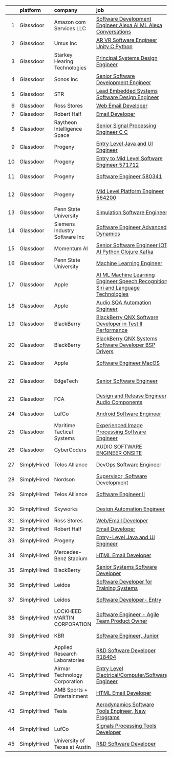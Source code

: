 

|    | platform    | company                       | job                                                                                                                                                                                                                                                                                                                                                                                                                                                                                                                                                                                                                                                                                                                                                                                                                                                                                                                                                                                                                                                                                                                                                                                                                                                                                                                                                                                                                                                                                        | update_time   | location            |
|---:|:------------|:------------------------------|:-------------------------------------------------------------------------------------------------------------------------------------------------------------------------------------------------------------------------------------------------------------------------------------------------------------------------------------------------------------------------------------------------------------------------------------------------------------------------------------------------------------------------------------------------------------------------------------------------------------------------------------------------------------------------------------------------------------------------------------------------------------------------------------------------------------------------------------------------------------------------------------------------------------------------------------------------------------------------------------------------------------------------------------------------------------------------------------------------------------------------------------------------------------------------------------------------------------------------------------------------------------------------------------------------------------------------------------------------------------------------------------------------------------------------------------------------------------------------------------------|:--------------|:--------------------|
|  1 | Glassdoor   | Amazon com Services LLC       | [Software Development Engineer   Alexa AI ML  Alexa Conversations](https://www.glassdoor.com/partner/jobListing.htm?pos=124&ao=1136043&s=58&guid=000001818f59da91a0e031302676a229&src=GD_JOB_AD&t=SR&vt=w&cs=1_c6f4322e&cb=1655967439972&jobListingId=1007940035047&jrtk=3-0-1g67ljmqogspm801-1g67ljmr7g2dt800-730da0d95d495b9a-)                                                                                                                                                                                                                                                                                                                                                                                                                                                                                                                                                                                                                                                                                                                                                                                                                                                                                                                                                                                                                                                                                                                                                          | 8d            | Sunnyvale, CA       |
|  2 | Glassdoor   | Ursus  Inc                    | [AR VR Software Engineer   Unity C   Python](https://www.glassdoor.com/partner/jobListing.htm?pos=104&ao=1110586&s=58&guid=000001818f59da91a0e031302676a229&src=GD_JOB_AD&t=SR&vt=w&ea=1&cs=1_ac10b279&cb=1655967439969&jobListingId=1007955127999&cpc=6FC5BA77C9A4CD78&jrtk=3-0-1g67ljmqogspm801-1g67ljmr7g2dt800-7b7b607b7b587eaa--6NYlbfkN0CT8vBT9H5mqECx2dfLV_FONLPDKpIRssxVwtj05Tmm4rA5I0VNOPdM1oYsK66ov5ouvJivJ5tJ2bZ0YVEL31CY-hJVgsBaGfcvbciajDBvovrGHFnMWZoF858wndCgXQ3v-NEYaL4g72MsaJXeUOW7SS1H7U1GvuIxdCOozxf5SqR7pgjM19BrPb3uA4vm98rO8_-pXeIBgWQMcHlkD3KWRDpQ_9NI48FrGn12CEn-BPNJaGTr1OX7nsOOXVNqdoMffUWzCUMNnS97XOYFXtAPEkEiT1JYw1NiqwELOytZn-eRfppPZH0lVqHb0oDA6azzPL5QWaXbmuod1-pz6l8f9-sq4CkOd179U_oUimtYKXHN0SjUcKSFrAqUP-DiP6GNVjsxSHKmxQgktYu1Uz8vf0AgArQHVsQyPjokrPqpHhKwFKb7zkaGljzVixlljeAARfqgfZ6Rzd60KAwlk0RVA9SWqeubER3kDtSiWouNcWRZ0tUGbFuQZNmQGg4FuqZuRlBtZjAe6GmvRn1qT5qFijjPjaAp1C8hVNemG4kgVcSxarY5k2nGCkbMzh_h7dIWUlwj1J7_Wz18AOmQ4CKaHc3AwJ4MvvTJ_u7GbAA0B6D7qtnkAhI68Thma4laX3kCZKNlmzrGIfO3bRRxY-ItoQR4TwHx7sLBLmBp1FhcVuD-faGmlp4VGjB2FSLAWykKkaIpjlKblH8shlNf4Nermjo57mws8h6POzwsNv5_PP0A2f4GpwBt-Dx8rNBmnOB3x9CXCr3TzrHAlSFt-M2J1bHUkuQALtZn-vYofvMyMlHzyZiIK2rkfGmIFpZv-BVkpLQueQtLs_XfJzdtZgGKPH39BhNj-Rbp_DWk1d16NpVNx0-CGImOiWfi8z7LjWBE1WWoK6PashMcME9FtWJIz6OJoC256919MAGYu2kIbbVlcEHQmkaY7GFkd06UwjEjePcB2pMLf46zQhNFro2N_T6g7VvejpLNBKVQHEZ656-VEspaE0ADsRWpLcwBqkA%3D)                                                                        | 1d            | Redmond, WA         |
|  3 | Glassdoor   | Starkey Hearing Technologies  | [Principal Systems Design Engineer](https://www.glassdoor.com/partner/jobListing.htm?pos=122&ao=1136043&s=58&guid=000001818f59da91a0e031302676a229&src=GD_JOB_AD&t=SR&vt=w&cs=1_6456bf1c&cb=1655967439972&jobListingId=1007956898683&jrtk=3-0-1g67ljmqogspm801-1g67ljmr7g2dt800-8e6dbffce9971236-)                                                                                                                                                                                                                                                                                                                                                                                                                                                                                                                                                                                                                                                                                                                                                                                                                                                                                                                                                                                                                                                                                                                                                                                         | 24h           | Eden Prairie, MN    |
|  4 | Glassdoor   | Sonos  Inc                    | [Senior Software Development Engineer](https://www.glassdoor.com/partner/jobListing.htm?pos=120&ao=1136043&s=58&guid=000001818f59da91a0e031302676a229&src=GD_JOB_AD&t=SR&vt=w&cs=1_3a435442&cb=1655967439972&jobListingId=1007948312019&jrtk=3-0-1g67ljmqogspm801-1g67ljmr7g2dt800-ed6d6d2f399a516b-)                                                                                                                                                                                                                                                                                                                                                                                                                                                                                                                                                                                                                                                                                                                                                                                                                                                                                                                                                                                                                                                                                                                                                                                      | 5d            | Boston, MA          |
|  5 | Glassdoor   | STR                           | [Lead Embedded Systems Software Design Engineer](https://www.glassdoor.com/partner/jobListing.htm?pos=125&ao=1136043&s=58&guid=000001818f59da91a0e031302676a229&src=GD_JOB_AD&t=SR&vt=w&ea=1&cs=1_a3f02ade&cb=1655967439972&jobListingId=1007931863904&jrtk=3-0-1g67ljmqogspm801-1g67ljmr7g2dt800-0688370e8a108dbc-)                                                                                                                                                                                                                                                                                                                                                                                                                                                                                                                                                                                                                                                                                                                                                                                                                                                                                                                                                                                                                                                                                                                                                                       | 12d           | Arlington, VA       |
|  6 | Glassdoor   | Ross Stores                   | [Web Email Developer](https://www.glassdoor.com/partner/jobListing.htm?pos=108&ao=1136043&s=58&guid=000001818f59da91a0e031302676a229&src=GD_JOB_AD&t=SR&vt=w&cs=1_fd90a98e&cb=1655967439970&jobListingId=1007947960562&jrtk=3-0-1g67ljmqogspm801-1g67ljmr7g2dt800-67f2f43d71ce595c-)                                                                                                                                                                                                                                                                                                                                                                                                                                                                                                                                                                                                                                                                                                                                                                                                                                                                                                                                                                                                                                                                                                                                                                                                       | 5d            | Dublin, CA          |
|  7 | Glassdoor   | Robert Half                   | [Email Developer](https://www.glassdoor.com/partner/jobListing.htm?pos=102&ao=1110586&s=58&guid=000001818f59da91a0e031302676a229&src=GD_JOB_AD&t=SR&vt=w&ea=1&cs=1_fbacec88&cb=1655967439969&jobListingId=1007948313276&cpc=AC285F3A3ECA6BB0&jrtk=3-0-1g67ljmqogspm801-1g67ljmr7g2dt800-5bd7648ae8a46299--6NYlbfkN0CpzDdaQkua3np5pkmj49lKioZwmwxQ-yx5plwbYmV_MzWNBoPgCjn5xTvWxSHi3y4zNLEJPAZO4FTHmJvOmu2wtov3JhRhC-gMlRj7eaxUPuhPCont2043VAxQLs8YBk8I23ebX9ew0GvYpkt50hsKZH3qFXh2JEiTufr4H5wTdHnupq_i9wfE8yY27AtXX7sarSOcsNystdaRs8IMOiRtaRNeSW4Vc7CTF7HLTDij7xr13tDeYCp6Vsh56qpJCaqlKDXdSD01omrFEEYFYwsfk1-cpW6srApoh1nfmPlLzhQ4bqGyP9TMp_-mjb7MorpTJOjQWfBtVyBjTK9HmNUvjat1QxSikl7YbFp9Zrb3DQUEPRux3ew8HeaiPV_1S2hcq4f5mv8HBAP4ByLMvZ6T6fgQj8y9HUeBA55y1PEodA4fW1GDtknZqNh3jvFh-oNhpKFYGZiYY_yPumoxSDHpYgem_LqvwnY8nKfNXGXlv53R6KEGyzURnQrAQTjRsZ0qdIE8_eDu_-qnPZI7VG1xG5LCuNa7LyW4EUYzob_44g%3D%3D)                                                                                                                                                                                                                                                                                                                                                                                                                                                                                                                                                                                     | 5d            | Denver, CO          |
|  8 | Glassdoor   | Raytheon Intelligence   Space | [Senior Signal Processing Engineer C C  ](https://www.glassdoor.com/partner/jobListing.htm?pos=126&ao=1136043&s=58&guid=000001818f59da91a0e031302676a229&src=GD_JOB_AD&t=SR&vt=w&cs=1_983a1ba5&cb=1655967439972&jobListingId=1007932865030&jrtk=3-0-1g67ljmqogspm801-1g67ljmr7g2dt800-f109824ff6be00f4-)                                                                                                                                                                                                                                                                                                                                                                                                                                                                                                                                                                                                                                                                                                                                                                                                                                                                                                                                                                                                                                                                                                                                                                                   | 11d           | Middletown, RI      |
|  9 | Glassdoor   | Progeny                       | [Entry Level Java and UI Engineer](https://www.glassdoor.com/partner/jobListing.htm?pos=109&ao=1136043&s=58&guid=000001818f59da91a0e031302676a229&src=GD_JOB_AD&t=SR&vt=w&cs=1_8fbe6078&cb=1655967439970&jobListingId=1007932198898&jrtk=3-0-1g67ljmqogspm801-1g67ljmr7g2dt800-6a4d0cc6609eef3f-)                                                                                                                                                                                                                                                                                                                                                                                                                                                                                                                                                                                                                                                                                                                                                                                                                                                                                                                                                                                                                                                                                                                                                                                          | 12d           | Manassas, VA        |
| 10 | Glassdoor   | Progeny                       | [Entry to Mid Level Software Engineer  571712 ](https://www.glassdoor.com/partner/jobListing.htm?pos=110&ao=1136043&s=58&guid=000001818f59da91a0e031302676a229&src=GD_JOB_AD&t=SR&vt=w&cs=1_d1391a08&cb=1655967439970&jobListingId=1007949156372&jrtk=3-0-1g67ljmqogspm801-1g67ljmr7g2dt800-ee836ccaefd9c017-)                                                                                                                                                                                                                                                                                                                                                                                                                                                                                                                                                                                                                                                                                                                                                                                                                                                                                                                                                                                                                                                                                                                                                                             | 4d            | California, MD      |
| 11 | Glassdoor   | Progeny                       | [Software Engineer  580341 ](https://www.glassdoor.com/partner/jobListing.htm?pos=113&ao=1136043&s=58&guid=000001818f59da91a0e031302676a229&src=GD_JOB_AD&t=SR&vt=w&cs=1_68e6441b&cb=1655967439971&jobListingId=1007937718260&jrtk=3-0-1g67ljmqogspm801-1g67ljmr7g2dt800-dbbaa0513e39baab-)                                                                                                                                                                                                                                                                                                                                                                                                                                                                                                                                                                                                                                                                                                                                                                                                                                                                                                                                                                                                                                                                                                                                                                                                | 9d            | Manassas, VA        |
| 12 | Glassdoor   | Progeny                       | [Mid Level Platform Engineer  564200 ](https://www.glassdoor.com/partner/jobListing.htm?pos=121&ao=1136043&s=58&guid=000001818f59da91a0e031302676a229&src=GD_JOB_AD&t=SR&vt=w&cs=1_6cb28e57&cb=1655967439972&jobListingId=1007955620371&jrtk=3-0-1g67ljmqogspm801-1g67ljmr7g2dt800-5831abb590b35415-)                                                                                                                                                                                                                                                                                                                                                                                                                                                                                                                                                                                                                                                                                                                                                                                                                                                                                                                                                                                                                                                                                                                                                                                      | 1d            | Port Orchard, WA    |
| 13 | Glassdoor   | Penn State University         | [Simulation Software Engineer](https://www.glassdoor.com/partner/jobListing.htm?pos=114&ao=1136043&s=58&guid=000001818f59da91a0e031302676a229&src=GD_JOB_AD&t=SR&vt=w&cs=1_d1df4e2d&cb=1655967439971&jobListingId=1007931921054&jrtk=3-0-1g67ljmqogspm801-1g67ljmr7g2dt800-1f75f339cf217038-)                                                                                                                                                                                                                                                                                                                                                                                                                                                                                                                                                                                                                                                                                                                                                                                                                                                                                                                                                                                                                                                                                                                                                                                              | 12d           | University Park, FL |
| 14 | Glassdoor   | Siemens Industry Software Inc | [Software Engineer Advanced   Dynamics](https://www.glassdoor.com/partner/jobListing.htm?pos=116&ao=1136043&s=58&guid=000001818f59da91a0e031302676a229&src=GD_JOB_AD&t=SR&vt=w&cs=1_43928755&cb=1655967439972&jobListingId=1007957748015&jrtk=3-0-1g67ljmqogspm801-1g67ljmr7g2dt800-7dd79c5c19d330da-)                                                                                                                                                                                                                                                                                                                                                                                                                                                                                                                                                                                                                                                                                                                                                                                                                                                                                                                                                                                                                                                                                                                                                                                     | 24h           | Milford, OH         |
| 15 | Glassdoor   | Momentum AI                   | [Senior Software Engineer  IOT AI  Python  Clojure  Kafka](https://www.glassdoor.com/partner/jobListing.htm?pos=115&ao=1136043&s=58&guid=000001818f59da91a0e031302676a229&src=GD_JOB_AD&t=SR&vt=w&ea=1&cs=1_5b5146b7&cb=1655967439972&jobListingId=1007952107480&jrtk=3-0-1g67ljmqogspm801-1g67ljmr7g2dt800-e1db3c3e9881536e-)                                                                                                                                                                                                                                                                                                                                                                                                                                                                                                                                                                                                                                                                                                                                                                                                                                                                                                                                                                                                                                                                                                                                                             | 2d            | Remote              |
| 16 | Glassdoor   | Penn State University         | [Machine Learning Engineer](https://www.glassdoor.com/partner/jobListing.htm?pos=112&ao=1136043&s=58&guid=000001818f59da91a0e031302676a229&src=GD_JOB_AD&t=SR&vt=w&cs=1_b40bfead&cb=1655967439971&jobListingId=1007931921445&jrtk=3-0-1g67ljmqogspm801-1g67ljmr7g2dt800-9caf9fe39dcb39c1-)                                                                                                                                                                                                                                                                                                                                                                                                                                                                                                                                                                                                                                                                                                                                                                                                                                                                                                                                                                                                                                                                                                                                                                                                 | 12d           | University Park, FL |
| 17 | Glassdoor   | Apple                         | [AI ML   Machine Learning Engineer  Speech Recognition   Siri and Language Technologies](https://www.glassdoor.com/partner/jobListing.htm?pos=103&ao=1110586&s=58&guid=000001818f59da91a0e031302676a229&src=GD_JOB_AD&t=SR&vt=w&cs=1_15825268&cb=1655967439968&jobListingId=1007958038070&cpc=D69957E0862862E0&jrtk=3-0-1g67ljmqogspm801-1g67ljmr7g2dt800-6db3cb9dc76c75d6--6NYlbfkN0BvKrLyj5gPmtZO9T8euul8TCxuuKNOtzRJOomxnwSEodTz2Bc-sPZlm1JPYWoVnTExhjqLdjojEAt_IekHvZTvYlkK4G-xkRKeslAz7x35oAI6zItaJonoYtslLCLD4jNF97rzG1ObJGkmiLtHEr6R-GEyxrGtBHMLq9_h86HZaTyP8tjcEsRxiHYaeV3mqnLYnVxb1MMV49_RyM-HTNOieNWo-0pr1F0rEZ51vH7pQa_T7zatxx9GueUcOIDpafWz7p9YOyJfRRgIY8m0RqprsI67Jng8MpV5ErzRe-ovEZWSrrb0f0Fa_K249kgte8_AxkRLvDhcs7bjkyDpQpv1yh1ZpqiXowqh2smgMCbtB42fZ11L1g6PoPmjZX0lYXNXSwW763DbL-LcklWTGT_RQ6ALDD78bjCsqHB1wB65gnc749Dpj7OCCliXkq66tvLZJbIu167RNR58T377mGQa0157gvf05PcOW1w7fEXCss-QYdU3pTUMzOQv6kEwhPNngCffaXZbLXTMzgTeklnfdqVdr2TMW9w4jU4H7Fxzfnjpbi0dspRWO6NsP-xYycgQWKmxAfKhPBcRjW3BTm0vLpu1dLg5RF8zMQEK47NSysSRZe768Tll4u2fc9SQ_eQSQ9SbuRCNOGTnpcaBjfdQJOWSkzmP7Kb0K0FnzmCEybsKK6MX8SAoRUKv11cFH-IfCT1ncSvdrAZf9UYu0HzMtHCd5v2ou2WleAPhgUmvUxeb9_6VOSF8u0bkbwVkf6zOgJWUx0tV2tGdDrr9meXAReFnFgUGwhrcOWNvdcct_OsCqdiRkX0Of_1BKjiv_OGk2FiB04rIvn1juBcxCeHoegGMwHByqTi6XePXfEm4jgTGYZLK2pf1KthH78Fz6u9QUjiSGKMyvGXHSFU9zvuD_k5CeEE8HPTqUxdRnnYpTKVj5d6EUXzf0c8mepFdVU75uJphWg_n98_Z7Gew7CMWW6s24p6vXlet7yfi6BWz7XgNIohQTuk6MiFJSqtaxNDWgKuuoNVrK5C2Ea7ZWEqtBbYY2uGU9no%3D) | 24h           | Cambridge, MA       |
| 18 | Glassdoor   | Apple                         | [Audio SQA Automation Engineer](https://www.glassdoor.com/partner/jobListing.htm?pos=105&ao=1110586&s=58&guid=000001818f59da91a0e031302676a229&src=GD_JOB_AD&t=SR&vt=w&cs=1_84108dd9&cb=1655967439969&jobListingId=1007946397413&cpc=AC285F3A3ECA6BB0&jrtk=3-0-1g67ljmqogspm801-1g67ljmr7g2dt800-9dea01e0cb4dd27f--6NYlbfkN0BvKrLyj5gPmtZO9T8euul8TCxuuKNOtzRJOomxnwSEodTz2Bc-sPZlt2Zgji_QUXFkMrv-A0Wv3PVnlPTVKwwWawWsZ3CuyUDCW3BMTvIlUkmMHlDeTMAatGLfMRDvLMkqD6muOJaOR5z6XNxQm6g9wWea4G8mq3XpgrhYvKYVpO7b2bEyDgC960qLzqYp11mgGLHkLzg4cZ6U_1HfCaAJ7kXnxcqnhv01BeSQtM5JO0wZvJJoa0DZLBXgZi1ZYyYCuJcYuZQ3XNuQQ5R04VUOJJq-y_r-xvJ2D62-_uDsZngwHPQKsKoMcBA0qBsKHUpMueJJ3CJc3YZTRZ42Deu9xkR2NrrcjP-o20yjyP03PBRq9xVEvGcqK7DuJsOM8HagOVTJT5YjG4Nlx061KluSI6NmXW2zMfKKzGYAogY93s_KHeEna-9JK25A7TfL_MunxU3667I71xIOs39Z2E0xHiszTft-SnBD4ifVktQ76SNgD2cyeX92TMqR28W7_oosiooWnQtJ5uNOmaUbX5yJ24uqbNCENqv8O8KV2ECuEHfBPxszhPx6VX8sKcA8v-1KkhhLMK8I-ndDw3xRG22lAIkXoEfZlSHnWkjZyu_MO9luF6tgvHMqRlGlPpiEVabEaERaaYa9PfMfdsZTNxvh9gq4Lt4uhJiVIKeixJoJJo1Cbg1haITncbJewCpBi3xnqCP0pjXv9SlGOKjRjtvFd3thv5i2Oe9jsPYv3GKxhCZPnhOGEnRazPl9bFQbjJltwKT5Tq1YpqUqFB59DKl_8zc7as1WiKcLKW59kJMLPh2sg10GI9QSeTQzCdla1X9gSj8WGQZcwz3WGWERAI4Z0iBJqyBkgUaXuXy8lvZqBG5gTvQtaEcQ_NwNtezbKbIs_--EZKvlbVIbs8w57vl1VKegqdkheJG30gr-5DR4NY-MblfziaJMjQQoHM8RT42D42MQ1aTPqCgmvvLvu4IlifhSOqdqe38QI6W02vEAAA%3D%3D)                                                                                                            | 6d            | Cupertino, CA       |
| 19 | Glassdoor   | BlackBerry                    | [BlackBerry QNX   Software Developer in Test II  Performance ](https://www.glassdoor.com/partner/jobListing.htm?pos=118&ao=1136043&s=58&guid=000001818f59da91a0e031302676a229&src=GD_JOB_AD&t=SR&vt=w&cs=1_7177fb02&cb=1655967439972&jobListingId=1007942143883&jrtk=3-0-1g67ljmqogspm801-1g67ljmr7g2dt800-098b2d578a0278ae-)                                                                                                                                                                                                                                                                                                                                                                                                                                                                                                                                                                                                                                                                                                                                                                                                                                                                                                                                                                                                                                                                                                                                                              | 7d            | Cary, NC            |
| 20 | Glassdoor   | BlackBerry                    | [BlackBerry QNX   Systems Software Developer  BSP   Drivers ](https://www.glassdoor.com/partner/jobListing.htm?pos=111&ao=1136043&s=58&guid=000001818f59da91a0e031302676a229&src=GD_JOB_AD&t=SR&vt=w&cs=1_ba61ee55&cb=1655967439970&jobListingId=1007944878257&jrtk=3-0-1g67ljmqogspm801-1g67ljmr7g2dt800-158bff5b0fb201f5-)                                                                                                                                                                                                                                                                                                                                                                                                                                                                                                                                                                                                                                                                                                                                                                                                                                                                                                                                                                                                                                                                                                                                                               | 6d            | Sunrise, FL         |
| 21 | Glassdoor   | Apple                         | [Software Engineer  MacOS](https://www.glassdoor.com/partner/jobListing.htm?pos=107&ao=1110586&s=58&guid=000001818f59da91a0e031302676a229&src=GD_JOB_AD&t=SR&vt=w&cs=1_0354c191&cb=1655967439969&jobListingId=1007941238006&cpc=9908D8D4413DBB8A&jrtk=3-0-1g67ljmqogspm801-1g67ljmr7g2dt800-a673cc541091079c--6NYlbfkN0BvKrLyj5gPmtZO9T8euul8TCxuuKNOtzRJOomxnwSEodTz2Bc-sPZlt2Zgji_QUXHJ_gnBBoVRPiVNkUgfo08mf2n_Vgns9FYr1VgM111EA4PoYH1fDLEIbAlNqL5AEJVXVUJY9G8q4s12Xqjm0BOXqdhbY6sMvZilAbgSJcihBob8DDt15Ra5h1u6Zjvu0u0QvQK6TDPaKKgc9P6YEVGjh7uvWtXwO_YHHx325A1ORD3C6zM8hgNaUc2fjh1J_3j7nTi3zSSCX2HpevVOqzD5BVvSRiE1bw5NLeUfV_SlLHoIAanQlU4TO647ZMfXKKze_uf9c_YKudS_nH2P00NR4R_oNO_ANzN6P_L9rC7YfIG-2Hu9KcbTxtku4CyMaO9xIvpGoNCeeDtTxGWdO_3p2VVWfcYiLB0x7KOyoq6qwREbuY_6mBItu6bso4m_K4pwhIVBlgla92GJ7eoE_irFsY6ESI0Yg9zY6Ng5umnaWA9fA4WIxBv-WoceJy2-j-81N3SoKg2hHBIYGTt4I2PBuZZLRL_CUeaFBQbJsNy6xU8iwQ4rWrnVKRGQ7BSB42Qb71dKY7dlgqbtVdkY44nrKEhU9xwO5Dp24WEFTlqv1IGMoMsgJKMgB6__xMe5aIEKwDWw7Ecd1J3nfFqG8_2JZ7ZoUvAMOjdFMaCyR08dQLXznxRgd8lEpjT1LJkhZ_lRQCo8yBW-_9yY6RrygL0Z746PsEbAgjPZuCWZ_KY-rXXC9-Fo1mP2WCWBupPtBGhOWI1kBRL4NyYTyDISmISg7Nz1RZrhCBpWVpKdqKcq59MVHTpvwRG15zaTb1yhPdjRHEBQhezs0fgyPRnrWE2Izq9FrttzzLxxDOukknkLBRqjOZCDbn_O2CJJSExtgWMAUDcb1RVn8hDg-8xN_yVWs5paqOWy1_XpqgSdSolIptfyXsGjyIcfec75ci1fVlBjQAvD1v3qwQ%3D%3D)                                                                                                                                                 | 7d            | Cupertino, CA       |
| 22 | Glassdoor   | EdgeTech                      | [Senior Software Engineer](https://www.glassdoor.com/partner/jobListing.htm?pos=119&ao=1136043&s=58&guid=000001818f59da91a0e031302676a229&src=GD_JOB_AD&t=SR&vt=w&cs=1_002e96c6&cb=1655967439972&jobListingId=1007930051285&jrtk=3-0-1g67ljmqogspm801-1g67ljmr7g2dt800-df2958e62bd4d39e-)                                                                                                                                                                                                                                                                                                                                                                                                                                                                                                                                                                                                                                                                                                                                                                                                                                                                                                                                                                                                                                                                                                                                                                                                  | 13d           | West Wareham, MA    |
| 23 | Glassdoor   | FCA                           | [Design and Release Engineer   Audio Components](https://www.glassdoor.com/partner/jobListing.htm?pos=123&ao=1136043&s=58&guid=000001818f59da91a0e031302676a229&src=GD_JOB_AD&t=SR&vt=w&cs=1_a660dd6b&cb=1655967439972&jobListingId=1007940078365&jrtk=3-0-1g67ljmqogspm801-1g67ljmr7g2dt800-7ece943331590edb-)                                                                                                                                                                                                                                                                                                                                                                                                                                                                                                                                                                                                                                                                                                                                                                                                                                                                                                                                                                                                                                                                                                                                                                            | 8d            | Auburn Hills, MI    |
| 24 | Glassdoor   | LufCo                         | [Android Software Engineer](https://www.glassdoor.com/partner/jobListing.htm?pos=117&ao=1136043&s=58&guid=000001818f59da91a0e031302676a229&src=GD_JOB_AD&t=SR&vt=w&ea=1&cs=1_16e7b132&cb=1655967439972&jobListingId=1007937264453&jrtk=3-0-1g67ljmqogspm801-1g67ljmr7g2dt800-d894118edcabb1e7-)                                                                                                                                                                                                                                                                                                                                                                                                                                                                                                                                                                                                                                                                                                                                                                                                                                                                                                                                                                                                                                                                                                                                                                                            | 9d            | Aberdeen, MD        |
| 25 | Glassdoor   | Maritime Tactical Systems     | [Experienced Image Processing Software Engineer](https://www.glassdoor.com/partner/jobListing.htm?pos=101&ao=1110586&s=58&guid=000001818f59da91a0e031302676a229&src=GD_JOB_AD&t=SR&vt=w&ea=1&cs=1_f95adb44&cb=1655967439969&jobListingId=1007942358029&cpc=64DC0C913FDBAADD&jrtk=3-0-1g67ljmqogspm801-1g67ljmr7g2dt800-c81369062a516e9a--6NYlbfkN0AtR68e5gWpPxoovZgA7Udo-dcymoK0NpHFMpIgh7LYz0lWjegUOvgUBAq72bhnmh3v8rl6Tq463rCFP0xL2G26YtMeViBbG-ZeWjbNwfOLVWnznPQFbHOMu5uSGhY5ACTrq9Vk4eKZSUGokyaR36BLgpIusLUPCzEMLk7JgRifgazkOlIGoGqLxXcVDqhww5V40PSH85VGx5ShsWH3SWEHTmfrH2auAb7yhw0gESuSfBiYZYdFcUIt-PAiq4NMIRpGwcr5g-Af_iBBv35eoYBSy-C_QgYDYAyQzESWuGYUWajXuNaUhr1ePUb2x3W6dxTFt7u_irqNRSZwDnx2OmlYREichJhd4qYbOGO4y3hWvFOXFicwzQykQWIo4Lqg2UOvtZATcd6OfpHB7zW6Avr52LGWFcQbjGQoXEX-l40-G6fLQXRYujsTlH9IB-VDYQzwNqsjD_mztigr7ZV5VOIQGMa012p07gDSODoIGq-LEBHef6P0M9p4pnEKh--V-V-JGYXRI8QJJeEVdeIc8leQdlAC4-FgTlg9LobIdbXpGw%3D%3D)                                                                                                                                                                                                                                                                                                                                                                                                                                                                                                                                                      | 7d            | Melbourne, FL       |
| 26 | Glassdoor   | CyberCoders                   | [AUDIO SOFTWARE ENGINEER   ONSITE](https://www.glassdoor.com/partner/jobListing.htm?pos=106&ao=1110586&s=58&guid=000001818f59da91a0e031302676a229&src=GD_JOB_AD&t=SR&vt=w&cs=1_d9cc5b0a&cb=1655967439969&jobListingId=1007949347507&cpc=A65DF3A704A48F9B&jrtk=3-0-1g67ljmqogspm801-1g67ljmr7g2dt800-d55a41307e0f1bb1--6NYlbfkN0CpFJQzrgRR8WqXWK1qKKEqALWJw739KlKqr2H-MSI4eoBlI4EFrmor2FYZMP3muM1zqayqab0iqc3xGpz5egdet-HSEFNNsqvDPS5k9H0LGEMhQRelTdilrY_plfFC2G1jmoEwW_JKVRU_6UbiqFf4AnxCsLx3NBijFQ8lAiUfyUCwuJM6hizF97Kb3z4AszsQk7kwNtMqxxG2Bng1y9dgvR4-asdeYBT3-UvABNVOQryYPNLVJvkvOlAfoxLXtceUlkTyzqXL0QZM7vaWB13VuHfbvQB_O7CpbrKkBNhkVkNfaj1ir_9OY63wfVeKbFE_KeldaR-QaktZpCQC_7UqmTazhGkdKWqv6-PgWijdH_JYp3TWA-ukgRqdI1GXRm5tkMksuEPpa5qojE3UKzRjoHcBPatnU-0w_pItLHSAU2tLNXAArfqksp6rMryjfW_EzC_mmT2B_oK_VwpeviDiU3OWJdiy9pnGoIInPg5rvHJrdAf_Gg_fv8VufkYvV5xRzXeNiDZTq9wW4F7GENt67rqR-EuqAAlaLYXZjn_2xBUDFtELSpnjkL6F9OGtdhSTyaN5zRzsHA1iYxkguRYivg_dL1eMt5UQ_L0kLs7C8GZxkE4-N4dm5njj4j2v1-k9gHV372CEkJ98_K6M9scoDjhiCEMLHS8Weo2ZuuckPEOewC5fwHXFkyJQ2s5FXMUMFHSdQfln6E3VGOAtJ7IC6KXA6nTIhYcZ40kSZGYT837jt-SITqk6zMJe_16Wp6q5vBS2aIoCKIcjdu8CL3Ae8Jn7KP3aFOzDcdMuDiHg9C0Qb5wQT8IL85131sb30BhV1yaZH2w6FE0FvOhdsdRoFhXC1rAq3JO2vjJdnr3WzcmAeAIf75zs2GyOdlPNUVgOyW6r_0hFf5Nj-KXQJrDqs4QN_NrAWQPTLUsBTdnPSBrMMqgyZUqlmV-wmY_xDNtDWlxl-3PpZ1BCKdWOutWwG-8oCt87bug%3D)                                                                                                                       | 3d            | San Jose, CA        |
| 27 | SimplyHired | Telos Alliance                | [DevOps Software Engineer](https://www.simplyhired.com/job/60pzz4L5D8jyQznk7xCHuh-sXpm8UKepKgOSUU5hK41ghLTOS_rCAA?q=acoustic+developer)                                                                                                                                                                                                                                                                                                                                                                                                                                                                                                                                                                                                                                                                                                                                                                                                                                                                                                                                                                                                                                                                                                                                                                                                                                                                                                                                                    | Recently      | United States       |
| 28 | SimplyHired | Nordson                       | [Supervisor, Software Development](https://www.simplyhired.com/job/iQzzo1syGvp_LK8EJJqfW1QgjC_kO-c6mh7ke3kUDToUb4_3_pNFMw?q=acoustic+developer)                                                                                                                                                                                                                                                                                                                                                                                                                                                                                                                                                                                                                                                                                                                                                                                                                                                                                                                                                                                                                                                                                                                                                                                                                                                                                                                                            | Recently      | Carlsbad, CA        |
| 29 | SimplyHired | Telos Alliance                | [Software Engineer II](https://www.simplyhired.com/job/kZV61agVwkyatDwMDME2qzHjMH0qxJ0TKghEY8Q5euA1eovU2CLQnQ?q=acoustic+developer)                                                                                                                                                                                                                                                                                                                                                                                                                                                                                                                                                                                                                                                                                                                                                                                                                                                                                                                                                                                                                                                                                                                                                                                                                                                                                                                                                        | Recently      | United States       |
| 30 | SimplyHired | Skyworks                      | [Design Automation Engineer](https://www.simplyhired.com/job/GMzk5upUbz1qF-SBrkSsFLsiN5caOM8v4mIg5O0FWal4rG395wgOhA?q=acoustic+developer)                                                                                                                                                                                                                                                                                                                                                                                                                                                                                                                                                                                                                                                                                                                                                                                                                                                                                                                                                                                                                                                                                                                                                                                                                                                                                                                                                  | Recently      | Beaverton, OR       |
| 31 | SimplyHired | Ross Stores                   | [Web/Email Developer](https://www.simplyhired.com/job/iapHcCXyBAwSCQxFgqTzcH6pCeCWlT5U6RhkIjo60dultz2bPETatw?q=acoustic+developer)                                                                                                                                                                                                                                                                                                                                                                                                                                                                                                                                                                                                                                                                                                                                                                                                                                                                                                                                                                                                                                                                                                                                                                                                                                                                                                                                                         | 5d            | Dublin, CA          |
| 32 | SimplyHired | Robert Half                   | [Email Developer](https://www.simplyhired.com/job/5LWRTR4hrkHliaqieNTJ0FV8LiRMxJJkqjseQJwCWNBK0SolXJ6QcQ?q=acoustic+developer)                                                                                                                                                                                                                                                                                                                                                                                                                                                                                                                                                                                                                                                                                                                                                                                                                                                                                                                                                                                                                                                                                                                                                                                                                                                                                                                                                             | 5d            | Denver, CO          |
| 33 | SimplyHired | Progeny                       | [Entry-Level Java and UI Engineer](https://www.simplyhired.com/job/p9aMYuXOjNLL1QE3Vgj5FctKHFnRPwd6zQkDCvhjArxPw6hvxgd0Kg?q=acoustic+developer)                                                                                                                                                                                                                                                                                                                                                                                                                                                                                                                                                                                                                                                                                                                                                                                                                                                                                                                                                                                                                                                                                                                                                                                                                                                                                                                                            | 12d           | Manassas, VA        |
| 34 | SimplyHired | Mercedes-Benz Stadium         | [HTML Email Developer](https://www.simplyhired.com/job/g0EtIoegqZCMIfQoLHUe41O6o49zaWLmoTqURciQkQ3I11sJ5d2jAw?q=acoustic+developer)                                                                                                                                                                                                                                                                                                                                                                                                                                                                                                                                                                                                                                                                                                                                                                                                                                                                                                                                                                                                                                                                                                                                                                                                                                                                                                                                                        | Recently      | Atlanta, GA         |
| 35 | SimplyHired | BlackBerry                    | [Senior Systems Software Developer](https://www.simplyhired.com/job/PhJHZf4I2K7OhS334XumQNOqsGrTyQmExnRVoXbzH4weqXLfgLL67Q?q=acoustic+developer)                                                                                                                                                                                                                                                                                                                                                                                                                                                                                                                                                                                                                                                                                                                                                                                                                                                                                                                                                                                                                                                                                                                                                                                                                                                                                                                                           | Recently      | Novi, MI            |
| 36 | SimplyHired | Leidos                        | [Software Developer for Training Systems](https://www.simplyhired.com/job/PBBZ8nQJiTspaGEiYqGconesbURsBiAdPG80J8U3gt_K2_rFlhd6cg?q=acoustic+developer)                                                                                                                                                                                                                                                                                                                                                                                                                                                                                                                                                                                                                                                                                                                                                                                                                                                                                                                                                                                                                                                                                                                                                                                                                                                                                                                                     | Recently      | Manassas, VA        |
| 37 | SimplyHired | Leidos                        | [Software Developer- Entry](https://www.simplyhired.com/job/XXKh7dTrW0MG5z-FMvmHALhEdrkLMyfydnQPSeRrZJMHr6RS92VdqA?q=acoustic+developer)                                                                                                                                                                                                                                                                                                                                                                                                                                                                                                                                                                                                                                                                                                                                                                                                                                                                                                                                                                                                                                                                                                                                                                                                                                                                                                                                                   | Recently      | Bethesda, MD        |
| 38 | SimplyHired | LOCKHEED MARTIN CORPORATION   | [Software Engineer - Agile Team Product Owner](https://www.simplyhired.com/job/1m8ZMgHl6A6KUNLFOgf2FTkSodNvAVUVzm1l2xenJNXaecLknI_S1A?q=acoustic+developer)                                                                                                                                                                                                                                                                                                                                                                                                                                                                                                                                                                                                                                                                                                                                                                                                                                                                                                                                                                                                                                                                                                                                                                                                                                                                                                                                | Recently      | Manassas, VA        |
| 39 | SimplyHired | KBR                           | [Software Engineer, Junior](https://www.simplyhired.com/job/CyRHc1Ltb93IXjZVIZGRS9MR79MfwcsUifqlGehLqz4U3kMV2p3gpA?q=acoustic+developer)                                                                                                                                                                                                                                                                                                                                                                                                                                                                                                                                                                                                                                                                                                                                                                                                                                                                                                                                                                                                                                                                                                                                                                                                                                                                                                                                                   | Recently      | Lexington Park, MD  |
| 40 | SimplyHired | Applied Research Laboratories | [R&D Software Developer R18404](https://www.simplyhired.com/job/PsOD94Ojpg7OFkDSnvcFvYjGQOjPZpGSeByK9FhaCxxZjP5XcYXBZg?q=acoustic+developer)                                                                                                                                                                                                                                                                                                                                                                                                                                                                                                                                                                                                                                                                                                                                                                                                                                                                                                                                                                                                                                                                                                                                                                                                                                                                                                                                               | Recently      | Austin, TX          |
| 41 | SimplyHired | Airmar Technology Corporation | [Entry Level Electrical/Computer/Software Engineer](https://www.simplyhired.com/job/z2fxVZM99vLfSzIS4Eq3YOhVwknu4HEQL9KGZzmxXvMPxeQugLC3TQ?q=acoustic+developer)                                                                                                                                                                                                                                                                                                                                                                                                                                                                                                                                                                                                                                                                                                                                                                                                                                                                                                                                                                                                                                                                                                                                                                                                                                                                                                                           | Recently      | Milford, NH         |
| 42 | SimplyHired | AMB Sports + Entertainment    | [HTML Email Developer](https://www.simplyhired.com/job/tyOUKWzR-8d5N9ri7GEg2ZRjZXiiBY8CsXFRL0rt1jKseFSCqXZMvA?q=acoustic+developer)                                                                                                                                                                                                                                                                                                                                                                                                                                                                                                                                                                                                                                                                                                                                                                                                                                                                                                                                                                                                                                                                                                                                                                                                                                                                                                                                                        | Recently      | Atlanta, GA         |
| 43 | SimplyHired | Tesla                         | [Aerodynamics Software Tools Engineer, New Programs](https://www.simplyhired.com/job/zO8gcthxFQqgNmwD9bdYUrhRy13Ovr3XTHhU0ibGJoZo7L7tcfLxOw?q=acoustic+developer)                                                                                                                                                                                                                                                                                                                                                                                                                                                                                                                                                                                                                                                                                                                                                                                                                                                                                                                                                                                                                                                                                                                                                                                                                                                                                                                          | Recently      | Hawthorne, CA       |
| 44 | SimplyHired | LufCo                         | [Signals Processing Tools Developer](https://www.simplyhired.com/job/cslOxdKdvUXetFQggcDO-gXqX22wvRw110Sgcs5J9Vnf-CrBhEqX-g?q=acoustic+developer)                                                                                                                                                                                                                                                                                                                                                                                                                                                                                                                                                                                                                                                                                                                                                                                                                                                                                                                                                                                                                                                                                                                                                                                                                                                                                                                                          | Recently      | Baltimore, MD       |
| 45 | SimplyHired | University of Texas at Austin | [R&D Software Developer](https://www.simplyhired.com/job/vqHuy_oZJgXYZ1HSMIdDPj22ukbWjaDArX3G_rEkMwPmFtnM5JtubQ?q=acoustic+developer)                                                                                                                                                                                                                                                                                                                                                                                                                                                                                                                                                                                                                                                                                                                                                                                                                                                                                                                                                                                                                                                                                                                                                                                                                                                                                                                                                      | Recently      | Austin, TX          |